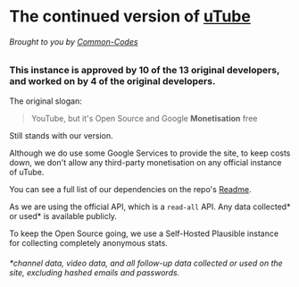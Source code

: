 # The continued version of [uTube](https://common-codes.github.io/OpenSource-uTube)
###### Brought to you by [Common-Codes](https://github.com/Common-Codes)

### This instance is approved by 10 of the 13 original developers, and worked on by 4 of the original developers.

The original slogan:
> YouTube, but it's Open Source and Google **Monetisation** free

Still stands with our version.

Although we do use some Google Services to provide the site, to keep costs down, we don't allow any third-party monetisation on any official instance of uTube.

You can see a full list of our dependencies on the repo's [Readme](https://github.com/Common-Codes/OpenSource-uTube/blob/main/README.md).

As we are using the official API, which is a `read-all` API. Any data collected* or used* is available publicly.

To keep the Open Source going, we use a Self-Hosted Plausible instance for collecting completely anonymous stats. <!-- link plausible doc things -->

###### *channel data, video data, and all follow-up data collected or used on the site, excluding hashed emails and passwords.
